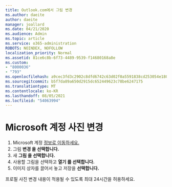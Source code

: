 ```yaml
---
title: Outlook.com에서 그림 변경
ms.author: daeite
author: daeite
manager: joallard
ms.date: 04/21/2020
ms.audience: Admin
ms.topic: article
ms.service: o365-administration
ROBOTS: NOINDEX, NOFOLLOW
localization_priority: Normal
ms.assetid: 81ce6c8b-6f73-4489-9539-f14680168a8e
ms.custom:
- "8000036"
- "793"
ms.openlocfilehash: a9cec3fd3c2902c8dfd6742c63d02f0a5591838cd253054e18052cf67648ec1b
ms.sourcegitcommit: b5f7da89a650d2915dc652449623c78be6247175
ms.translationtype: MT
ms.contentlocale: ko-KR
ms.lasthandoff: 08/05/2021
ms.locfileid: "54063994"
---
```

# <a name="change-your-microsoft-account-picture"></a>Microsoft 계정 사진 변경

1. Microsoft 계정 [정보로 이동하세요.](https://go.microsoft.com/fwlink/p/?linkid=860841)
2. 그림 **변경 을 선택합니다.**
3. 새 **그림 을 선택합니다.**
4. 사용할 그림을 선택하고 **열기 를 선택합니다.**
5. 이미지 상자를 끌어서 놓고 저장을 **선택합니다.**

프로필 사진 변경 내용이 적용될 수 있도록 최대 24시간을 허용하세요.